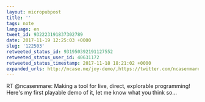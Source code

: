 ```yaml
---
layout: micropubpost
title: ''
tags: note
language: en
tweet_id: 932223191837302789
date: 2017-11-19 12:25:03 +0000
slug: '122503'
retweeted_status_id: 931950392191127552
retweeted_status_user_id: 40631172
retweeted_status_timestamp: 2017-11-18 18:21:02 +0000
expanded_urls: http://ncase.me/joy-demo/,https://twitter.com/ncasenmare/status/931950392191127557/photo/1
---
```

RT @ncasenmare: Making a tool for live, direct, explorable programming!  Here's my first playable demo of it, let me know what you think so…
